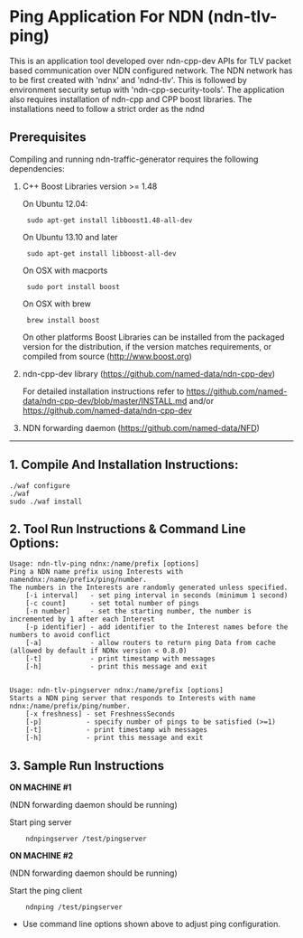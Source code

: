 Ping Application For NDN (ndn-tlv-ping)
======================================

This is an application tool developed over ndn-cpp-dev APIs for TLV packet
based communication over NDN configured network. The NDN network has to
be first created with 'ndnx' and 'ndnd-tlv'. This is followed by environment
security setup with 'ndn-cpp-security-tools'. The application also requires
installation of ndn-cpp and CPP boost libraries. The installations need to
follow a strict order as the ndnd

## Prerequisites ##

Compiling and running ndn-traffic-generator requires the following dependencies:

1. C++ Boost Libraries version >= 1.48

    On Ubuntu 12.04:

        sudo apt-get install libboost1.48-all-dev

    On Ubuntu 13.10 and later

        sudo apt-get install libboost-all-dev

    On OSX with macports

        sudo port install boost

    On OSX with brew

        brew install boost

    On other platforms Boost Libraries can be installed from the packaged version for the
    distribution, if the version matches requirements, or compiled from source
    (http://www.boost.org)

2. ndn-cpp-dev library (https://github.com/named-data/ndn-cpp-dev)

    For detailed installation instructions refer to
    https://github.com/named-data/ndn-cpp-dev/blob/master/INSTALL.md and/or
    https://github.com/named-data/ndn-cpp-dev

3. NDN forwarding daemon (https://github.com/named-data/NFD)

-----------------------------------------------------

## 1. Compile And Installation Instructions: ##

    ./waf configure
    ./waf
    sudo ./waf install

## 2. Tool Run Instructions & Command Line Options: ##

    Usage: ndn-tlv-ping ndnx:/name/prefix [options]
    Ping a NDN name prefix using Interests with namendnx:/name/prefix/ping/number.
    The numbers in the Interests are randomly generated unless specified.
        [-i interval]   - set ping interval in seconds (minimum 1 second)
        [-c count]      - set total number of pings
        [-n number]     - set the starting number, the number is incremented by 1 after each Interest
        [-p identifier] - add identifier to the Interest names before the numbers to avoid conflict
        [-a]            - allow routers to return ping Data from cache (allowed by default if NDNx version < 0.8.0)
        [-t]            - print timestamp with messages
        [-h]            - print this message and exit


    Usage: ndn-tlv-pingserver ndnx:/name/prefix [options]
    Starts a NDN ping server that responds to Interests with name ndnx:/name/prefix/ping/number.
        [-x freshness] - set FreshnessSeconds
        [-p]           - specify number of pings to be satisfied (>=1)
        [-t]           - print timestamp wih messages
        [-h]           - print this message and exit


## 3. Sample Run Instructions ##

__ON MACHINE #1__

(NDN forwarding daemon should be running)

Start ping server

        ndnpingserver /test/pingserver

__ON MACHINE #2__

(NDN forwarding daemon should be running)

Start the ping client
        
        ndnping /test/pingserver

* Use command line options shown above to adjust ping configuration.
